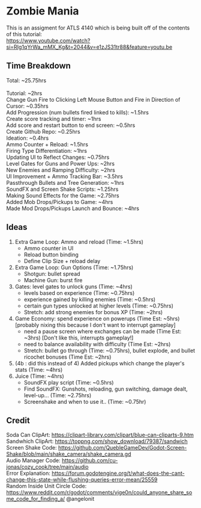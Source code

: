 # Zombie Mania
This is an assigment for ATLS 4140 which is being built off of the contents of this tutorial:  
https://www.youtube.com/watch?si=RIg1qYrWa_mMX_Kg&t=2044&v=e1zJS31tr88&feature=youtu.be


## Time Breakdown
Total: ~25.75hrs\
<br/>
Tutorial: ~2hrs  
Change Gun Fire to Clicking Left Mouse Button and Fire in Direction of Cursor: ~0.35hrs  
Add Progression (num bullets fired linked to kills): ~1.5hrs  
Create score tracking and timer: ~1hrs  
Add score and restart button to end screen: ~0.5hrs  
Create Github Repo: ~0.25hrs  
Ideation: ~0.4hrs  
Ammo Counter + Reload: ~1.5hrs  
Firing Type Differentiation: ~1hrs  
Updating UI to Reflect Changes: ~0.75hrs  
Level Gates for Guns and Power Ups: ~2hrs  
New Enemies and Ramping Difficulty: ~2hrs  
UI Improvement + Ammo Tracking Bar: ~3.5hrs  
Passthrough Bullets and Tree Generation: ~1hrs  
SoundFX and Screen Shake Scripts: ~1.25hrs  
Making Sound Effects for the Game: ~2.75hrs  
Added Mob Drops/Pickups to Game: ~4hrs  
Made Mod Drops/Pickups Launch and Bounce: ~4hrs  

## Ideas
1. Extra Game Loop: Ammo and reload (Time: ~1.5hrs)
   - Ammo counter in UI  
   - Reload button binding
   - Define Clip Size + reload delay 
2. Extra Game Loop: Gun Options (Time: ~1.75hrs)
   - Shotgun: bullet spread
   - Machine Gun: burst fire
3. Gates: level gates to unlock guns (Time: ~4hrs)
   - levels based on experience (Time: ~0.75hrs)
   - experience gained by killing enemies (Time: ~0.5hrs)
   - certain gun types unlocked at higher levels (Time: ~0.75hrs)
   - Stretch: add strong enemies for bonus XP (Time: ~2hrs)
4. Game Economy: spend experience on powerups (Time Est: ~5hrs) [probably nixing this because I don't want to interrupt gameplay]
   - need a pause screen where exchanges can be made (Time Est: ~3hrs) [Don't like this, interrupts gameplay!]
   - need to balance availability with difficulty (Time Est: ~2hrs)
   - Stretch: bullet go through (Time: ~0.75hrs), bullet explode, and bullet ricochet bonuses (Time Est: ~2hrs)
5. (4b : did this instead of 4) Added pickups which change the player's stats (Time: ~4hrs)
6. Juice (Time: ~4hrs)
   - SoundFX play script (Time: ~0.5hrs)
   - Find SoundFX: Gunshots, reloading, gun switching, damage dealt, level-up... (Time: ~2.75hrs)
   - Screenshake and when to use it.. (Time: ~0.75hr)

## Credit
Soda Can ClipArt: https://clipart-library.com/clipart/blue-can-cliparts-9.htm  
Sandwhich ClipArt: https://toppng.com/show_download/79387/sandwich  
Screen Shake Code: https://github.com/QuebleGameDev/Godot-Screen-Shake/blob/main/shake_camera/shake_camera.gd  
Audio Manager Code: https://github.com/cu-jonas/cozy_cook/tree/main/audio  
Error Explanation: https://forum.godotengine.org/t/what-does-the-cant-change-this-state-while-flushing-queries-error-mean/25559  
Random Inside Unit Circle Code: https://www.reddit.com/r/godot/comments/vjge0n/could_anyone_share_some_code_for_finding_a/ @angelonit  


